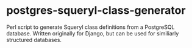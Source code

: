 postgres-squeryl-class-generator
================================

Perl script to generate Squeryl class definitions from a PostgreSQL database. Written originally for Django, but can be used for similiarly structured databases.

